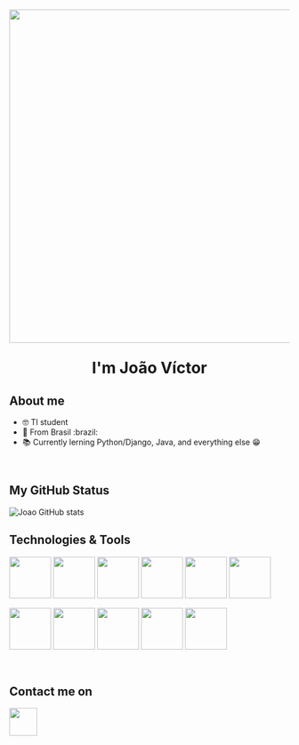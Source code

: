 <h1 align="center">
  <img src="https://c.tenor.com/DSG9ZID25nsAAAAC/hello-there-general-kenobi.gif" width="600px">
  <p> I'm João Víctor </p>
</h1>

<h2> About me </h2>
<ul>
  <li> 🤓 TI student </li>
  <li> 📍 From Brasil :brazil: </li>
  <li> 📚 Currently lerning Python/Django, Java, and everything else 😁
</ul>

</br>
  
<h2> My GitHub Status </h2>

![Joao GitHub stats](https://github-readme-stats.vercel.app/api?username=joaovpaschuino&count_private=true&show_icons=true&theme=chartreuse-dark)


<h2> Technologies & Tools </h2>
<p>
  <img src="https://cdn.jsdelivr.net/gh/devicons/devicon/icons/python/python-original-wordmark.svg" width=75/>
  <img src="https://cdn.jsdelivr.net/gh/devicons/devicon/icons/c/c-plain.svg" width=75 />
  <img src="https://cdn.jsdelivr.net/gh/devicons/devicon/icons/cplusplus/cplusplus-plain.svg" width=75 />
  <img src="https://cdn.jsdelivr.net/gh/devicons/devicon/icons/csharp/csharp-plain.svg" width=75 />
  <img src="https://cdn.jsdelivr.net/gh/devicons/devicon/icons/java/java-original.svg" width=75 />
  <img src="https://cdn.jsdelivr.net/gh/devicons/devicon/icons/mysql/mysql-original.svg" width=75 />
</p>

<p>
  <img src="https://cdn.jsdelivr.net/gh/devicons/devicon/icons/django/django-original.svg" width=75/>
  <img src="https://cdn.jsdelivr.net/gh/devicons/devicon/icons/dot-net/dot-net-original-wordmark.svg" width=75/>
  <img src="https://cdn.jsdelivr.net/gh/devicons/devicon/icons/flask/flask-original-wordmark.svg" width=75/>
  <img src="https://cdn.jsdelivr.net/gh/devicons/devicon/icons/numpy/numpy-original-wordmark.svg" width=75/>
  <img src="https://cdn.jsdelivr.net/gh/devicons/devicon/icons/pandas/pandas-original-wordmark.svg" width=75/>
</p>

</br>

<h2> Contact me on </h2>
<a href="https://www.linkedin.com/in/joaovspaschuino/"> 
  <img src="https://cdn.jsdelivr.net/gh/devicons/devicon/icons/linkedin/linkedin-original.svg" width=50/>
</a>
